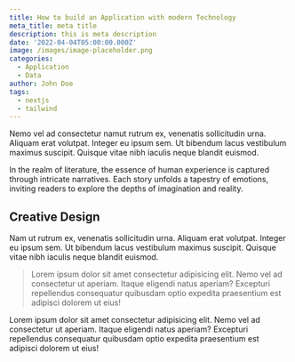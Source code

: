 ```yaml
---
title: How to build an Application with modern Technology
meta_title: meta title
description: this is meta description
date: '2022-04-04T05:00:00.000Z'
image: /images/image-placeholder.png
categories:
  - Application
  - Data
author: John Doe
tags:
  - nextjs
  - tailwind
---
```

Nemo vel ad consectetur namut rutrum ex, venenatis sollicitudin urna. Aliquam erat volutpat. Integer eu ipsum sem. Ut bibendum lacus vestibulum maximus suscipit. Quisque vitae nibh iaculis neque blandit euismod.

In the realm of literature, the essence of human experience is captured through intricate narratives. Each story unfolds a tapestry of emotions, inviting readers to explore the depths of imagination and reality.

## Creative Design

Nam ut rutrum ex, venenatis sollicitudin urna. Aliquam erat volutpat. Integer eu ipsum sem. Ut bibendum lacus vestibulum maximus suscipit. Quisque vitae nibh iaculis neque blandit euismod.

> Lorem ipsum dolor sit amet consectetur adipisicing elit. Nemo vel ad consectetur ut aperiam. Itaque eligendi natus aperiam? Excepturi repellendus consequatur quibusdam optio expedita praesentium est adipisci dolorem ut eius!

Lorem ipsum dolor sit amet consectetur adipisicing elit. Nemo vel ad consectetur ut aperiam. Itaque eligendi natus aperiam? Excepturi repellendus consequatur quibusdam optio expedita praesentium est adipisci dolorem ut eius!

